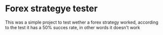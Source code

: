 # Forex strategye tester

This was a simple project to test wether a forex strategy worked, according to the test it has a 50% succes rate, in other words it doesn't work
